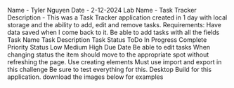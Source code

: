 Name - Tyler Nguyen
Date - 2-12-2024
Lab Name - Task Tracker 
Description - This was a Task Tracker application created in 1 day with local storage and the ability to add, edit and remove tasks.
Requirements:
Have data saved when I come back to it.
Be able to add tasks with all the fields
Task Name
Task Description
Task Status
ToDo
In Progress
Complete
Priority Status
Low
Medium
High
Due Date
Be able to edit tasks
When changing status the item should move to the appropriate spot without refreshing the page.
Use creating elements
Must use import and export in this challenge
Be sure to test everything for this.
Desktop Build for this application.
download the images below for examples